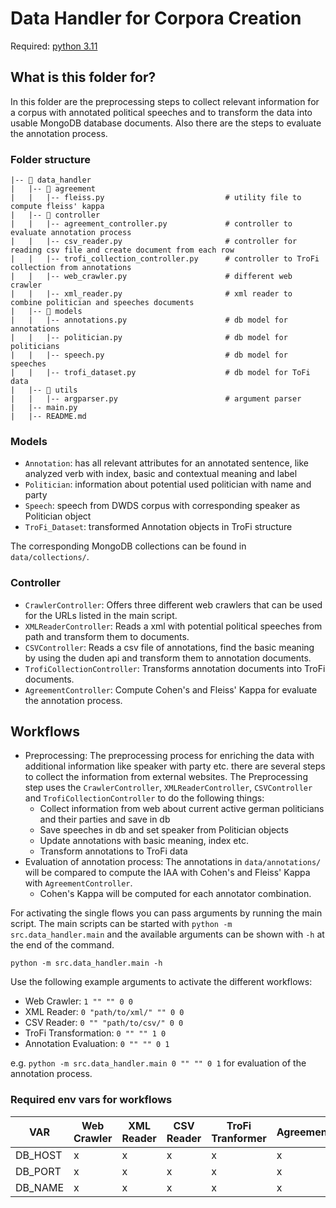 # Data Handler for Corpora Creation

Required: [python 3.11](https://docs.python.org/3.11/contents.html)


## What is this folder for?
In this folder are the preprocessing steps to collect relevant information for a corpus
with annotated political speeches and to transform the data into usable MongoDB database 
documents. Also there are the steps to evaluate the annotation process.

### Folder structure

```
|-- 📁 data_handler
|   |-- 📁 agreement
|   |   |-- fleiss.py                           # utility file to compute fleiss' kappa
|   |-- 📁 controller    
|   |   |-- agreement_controller.py             # controller to evaluate annotation process      
|   |   |-- csv_reader.py                       # controller for reading csv file and create document from each row
|   |   |-- trofi_collection_controller.py      # controller to TroFi collection from annotations    
|   |   |-- web_crawler.py                      # different web crawler         
|   |   |-- xml_reader.py                       # xml reader to combine politician and speeches documents
|   |-- 📁 models    
|   |   |-- annotations.py                      # db model for annotations           
|   |   |-- politician.py                       # db model for politicians               
|   |   |-- speech.py                           # db model for speeches          
|   |   |-- trofi_dataset.py                    # db model for ToFi data
|   |-- 📁 utils  
|   |   |-- argparser.py                        # argument parser         
|   |-- main.py  
|   |-- README.md
```

### Models
- `Annotation`: has all relevant attributes for an annotated sentence, like analyzed verb with index, basic and contextual meaning and label
- `Politician`: information about potential used politician with name and party
- `Speech`: speech from DWDS corpus with corresponding speaker as Politician object
- `TroFi_Dataset`: transformed Annotation objects in TroFi structure

The corresponding MongoDB collections can be found in `data/collections/`.

### Controller
- `CrawlerController`: Offers three different web crawlers that can be used for the URLs listed in the main script.
- `XMLReaderController`: Reads a xml with potential political speeches from path and transform them to documents.
- `CSVController`: Reads a csv file of annotations, find the basic meaning by using the duden api and transform them to annotation documents.
- `TrofiCollectionController`: Transforms annotation documents into TroFi documents.
- `AgreementController`: Compute Cohen's and Fleiss' Kappa for evaluate the annotation process.

## Workflows
- Preprocessing: The preprocessing process for enriching the data with additional information like speaker with party
etc. there are several steps to collect the information from external websites.
The Preprocessing step uses the `CrawlerController`, `XMLReaderController`, `CSVController` and `TrofiCollectionController`
to do the following things:
  - Collect information from web about current active german politicians and their parties and save in db
  - Save speeches in db and set speaker from Politician objects
  - Update annotations with basic meaning, index etc.
  - Transform annotations to TroFi data
- Evaluation of annotation process: The annotations in `data/annotations/` will be compared to compute the IAA with
Cohen's and Fleiss' Kappa with `AgreementController`.
  - Cohen's Kappa will be computed for each annotator combination.

For activating the single flows you can pass arguments by running the main script.
The main scripts can be started with `python -m src.data_handler.main` and the available arguments can be 
shown with `-h` at the end of the command.

`python -m src.data_handler.main -h`

Use the following example arguments to activate the different workflows:
- Web Crawler: `1 "" "" 0 0`
- XML Reader: `0 "path/to/xml/" "" 0 0`
- CSV Reader: `0 "" "path/to/csv/" 0 0`
- TroFi Transformation: `0 "" "" 1 0`
- Annotation Evaluation: `0 "" "" 0 1`

e.g. `python -m src.data_handler.main 0 "" "" 0 1` for evaluation of the annotation process.

### Required env vars for workflows
| VAR              | Web Crawler | XML Reader | CSV Reader | TroFi Tranformer | Agreement |
|------------------|-------------|-----|-----|-----|-----|
| DB_HOST          | x           | x | x | x | x |
| DB_PORT          | x           | x | x | x | x |
| DB_NAME          | x           | x | x | x | x |